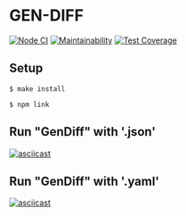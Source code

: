 # GEN-DIFF

[![Node CI](https://github.com/RD1878/hexlet_project_2/workflows/Node%20CI/badge.svg)](https://github.com/RD1878/hexlet_project_2/actions)
[![Maintainability](https://api.codeclimate.com/v1/badges/4216fcd05bcd4a17c1b0/maintainability)](https://codeclimate.com/github/RD1878/hexlet_project_2/maintainability)
[![Test Coverage](https://api.codeclimate.com/v1/badges/4216fcd05bcd4a17c1b0/test_coverage)](https://codeclimate.com/github/RD1878/hexlet_project_2/test_coverage)


## Setup

```
$ make install
```

```
$ npm link
```
## Run "GenDiff" with '.json'

[![asciicast](https://asciinema.org/a/II22w5oJC7dg3u78nNCYDS2ts.svg)](https://asciinema.org/a/II22w5oJC7dg3u78nNCYDS2ts)

## Run "GenDiff" with '.yaml'

[![asciicast](https://asciinema.org/a/D0SdQjwm7TUItuCxULVRq0oK5.svg)](https://asciinema.org/a/D0SdQjwm7TUItuCxULVRq0oK5)